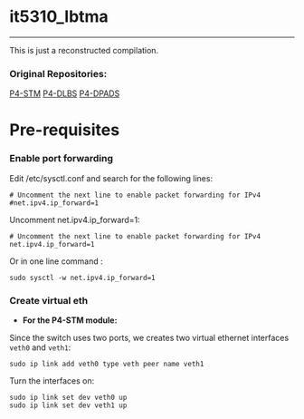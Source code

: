 # it5310_lbtma
---

This is just a reconstructed compilation.

### Original Repositories:
[P4-STM](https://github.com/Ameer-91/Source-Code-Implementation-for-the-P4-STM-Module)
[P4-DLBS](https://github.com/Ameer-91/Source-Code-Implementation-for-the-P4-DLBS-Module)
[P4-DPADS](https://github.com/Ameer-91/Source-Code-Implementation-for-the-P4-DPADS-Module)

# Pre-requisites

### Enable port forwarding

Edit /etc/sysctl.conf and search for the following lines:
```
# Uncomment the next line to enable packet forwarding for IPv4
#net.ipv4.ip_forward=1
```
Uncomment net.ipv4.ip_forward=1:

```
# Uncomment the next line to enable packet forwarding for IPv4
net.ipv4.ip_forward=1
```

Or in one line command :
```
sudo sysctl -w net.ipv4.ip_forward=1
```

### Create virtual eth

- **For the P4-STM module:**

Since the switch uses two ports, we creates two virtual ethernet interfaces `veth0` and `veth1`:

```
sudo ip link add veth0 type veth peer name veth1
```

Turn the interfaces on:

```
sudo ip link set dev veth0 up
sudo ip link set dev veth1 up
```